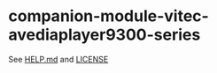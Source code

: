 # companion-module-vitec-avediaplayer9300-series

See [HELP.md](./companion/HELP.md) and [LICENSE](./LICENSE)
